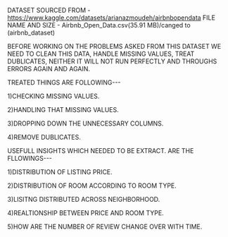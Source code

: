 DATASET SOURCED FROM - https://www.kaggle.com/datasets/arianazmoudeh/airbnbopendata
FILE NAME AND SIZE - Airbnb_Open_Data.csv(35.91 MB)/canged to (airbnb_dataset)

BEFORE WORKING ON THE PROBLEMS ASKED FROM THIS DATASET WE NEED TO CLEAN THIS DATA,
HANDLE MISSING VALUES, TREAT DUBLICATES, NEITHER IT WILL NOT RUN PERFECTLY AND THROUGHS ERRORS AGAIN AND AGAIN.


TREATED THINGS ARE FOLLOWING---

1)CHECKING MISSING VALUES.

2)HANDLING THAT MISSING VALUES.

3)DROPPING DOWN THE UNNECESSARY COLUMNS.

4)REMOVE DUBLICATES.



USEFULL INSIGHTS WHICH NEEDED TO BE EXTRACT. ARE THE FLLOWINGS---

1)DISTRIBUTION OF LISTING PRICE.

2)DISTRIBUTION OF ROOM ACCORDING TO ROOM TYPE.

3)LISITNG DISTRIBUTED ACROSS NEIGHBORHOOD.

4)REALTIONSHIP BETWEEN PRICE AND ROOM TYPE. 

5)HOW ARE THE NUMBER OF REVIEW CHANGE OVER WITH TIME.
